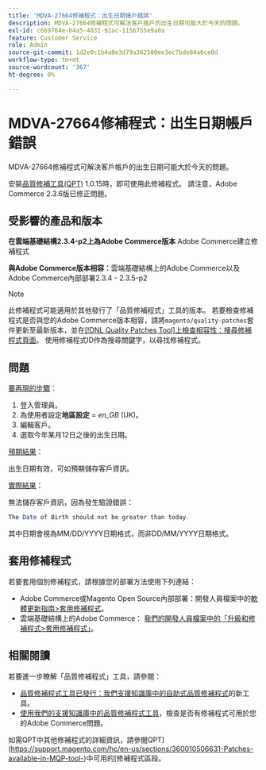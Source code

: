 ```yaml
---
title: 'MDVA-27664修補程式：出生日期帳戶錯誤'
description: MDVA-27664修補程式可解決客戶帳戶的出生日期可能大於今天的問題。
exl-id: c669764e-b4a5-4031-92ac-1156755e9a0a
feature: Customer Service
role: Admin
source-git-commit: 1d2e0c1b4a8e3d79a362500ee3ec7bde84a6ce0d
workflow-type: tm+mt
source-wordcount: '367'
ht-degree: 0%

---
```


# MDVA-27664修補程式：出生日期帳戶錯誤

MDVA-27664修補程式可解決客戶帳戶的出生日期可能大於今天的問題。

安裝[品質修補工具(QPT)](https://devdocs.magento.com/guides/v2.4/comp-mgr/patching.html#mqp) 1.0.15時，即可使用此修補程式。 請注意，Adobe Commerce 2.3.6版已修正問題。

## 受影響的產品和版本

**在雲端基礎結構2.3.4-p2上為Adobe Commerce版本** Adobe Commerce建立修補程式

**與Adobe Commerce版本相容：**&#x200B;雲端基礎結構上的Adobe Commerce以及Adobe Commerce內部部署2.3.4 - 2.3.5-p2

>[!NOTE]
>
>此修補程式可能適用於其他發行了「品質修補程式」工具的版本。 若要檢查修補程式是否與您的Adobe Commerce版本相容，請將`magento/quality-patches`套件更新至最新版本，並在[[!DNL Quality Patches Tool]上檢查相容性：搜尋修補程式頁面](https://devdocs.magento.com/quality-patches/tool.html#patch-grid)。 使用修補程式ID作為搜尋關鍵字，以尋找修補程式。

## 問題

<u>要再現的步驟</u>：

1. 登入管理員。
1. 為使用者設定&#x200B;**地區設定** = *en\_GB* (UK)。
1. 編輯客戶。
1. 選取今年某月12日之後的出生日期。

<u>預期結果</u>：

出生日期有效，可如預期儲存客戶資訊。

<u>實際結果</u>：

無法儲存客戶資訊，因為發生驗證錯誤：

```php
The Date of Birth should not be greater than today.
```

其中日期會視為MM/DD/YYYY日期格式，而非DD/MM/YYYY日期格式。

## 套用修補程式

若要套用個別修補程式，請根據您的部署方法使用下列連結：

* Adobe Commerce或Magento Open Source內部部署：開發人員檔案中的[軟體更新指南>套用修補程式](https://devdocs.magento.com/guides/v2.4/comp-mgr/patching/mqp.html)。
* 雲端基礎結構上的Adobe Commerce： [我們的開發人員檔案中的「升級和修補程式>套用修補程式」](https://devdocs.magento.com/cloud/project/project-patch.html)。

## 相關閱讀

若要進一步瞭解「品質修補程式」工具，請參閱：

* [品質修補程式工具已發行：我們支援知識庫中的自助式品質修補程式](/help/announcements/adobe-commerce-announcements/magento-quality-patches-released-new-tool-to-self-serve-quality-patches.md)的新工具。
* [使用我們的支援知識庫中的品質修補程式工具](/help/support-tools/patches-available-in-qpt-tool/check-patch-for-magento-issue-with-magento-quality-patches.md)，檢查是否有修補程式可用於您的Adobe Commerce問題。

如需QPT中其他修補程式的詳細資訊，請參閱QPT](https://support.magento.com/hc/en-us/sections/360010506631-Patches-available-in-MQP-tool-)中可用的[修補程式區段。
